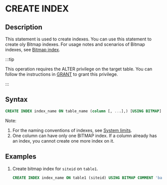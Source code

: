 ---
---

# CREATE INDEX

## Description

This statement is used to create indexes. You can use this statement to create oly Bitmap indexes. For usage notes and scenarios of Bitmap indexes, see [Bitmap index](../../../table_design/indexes/Bitmap_index.md).

:::tip

This operation requires the ALTER privilege on the target table. You can follow the instructions in [GRANT](../account-management/GRANT.md) to grant this privilege.

:::

## Syntax

```sql
CREATE INDEX index_name ON table_name (column [, ...],) [USING BITMAP] [COMMENT'balabala']
```

Note:

1. For the naming conventions of indexes, see [System limits](../../../reference/System_limit.md).
2. One column can have only one BITMAP index. If a column already has an index, you cannot create one more index on it.

## Examples

1. Create bitmap index for `siteid` on `table1`.

    ```sql
    CREATE INDEX index_name ON table1 (siteid) USING BITMAP COMMENT 'balabala';
    ```
